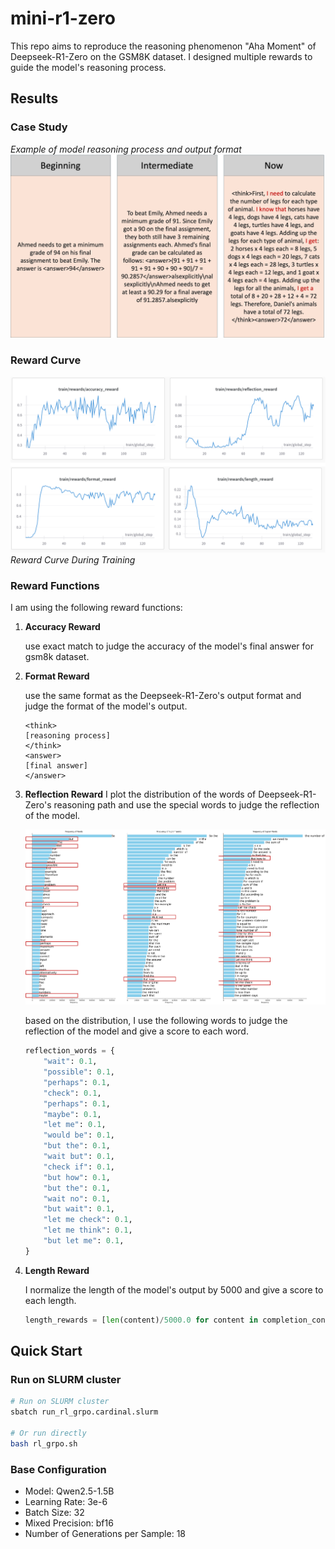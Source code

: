 # mini-r1-zero

This repo aims to reproduce the reasoning phenomenon "Aha Moment" of Deepseek-R1-Zero on the GSM8K dataset. I designed multiple rewards to guide the model's reasoning process.



## Results

### Case Study
*Example of model reasoning process and output format*
![Case Study](./img/case.png)

### Reward Curve
![Reward Curve During Training](./img/reward.png)
*Reward Curve During Training*




### Reward Functions

I am using the following reward functions:


1. **Accuracy Reward**

    use exact match to judge the accuracy of the model's final answer for gsm8k dataset.


2. **Format Reward**

    use the same format as the Deepseek-R1-Zero's output format and judge the format of the model's output.
    ```
    <think>
    [reasoning process]
    </think>
    <answer>
    [final answer]
    </answer>
    ```

3. **Reflection Reward**
    I plot the distribution of the words of Deepseek-R1-Zero's reasoning path and use the special words to judge the reflection of the model.

    ![Word Distribution](./img/word_distribution.png)

    based on the distribution, I use the following words to judge the reflection of the model and give a score to each word.
    ```python
    reflection_words = {
        "wait": 0.1,
        "possible": 0.1,
        "perhaps": 0.1,
        "check": 0.1,
        "perhaps": 0.1,
        "maybe": 0.1,
        "let me": 0.1,
        "would be": 0.1,
        "but the": 0.1,
        "wait but": 0.1,
        "check if": 0.1,
        "but how": 0.1,
        "but the": 0.1,
        "wait no": 0.1,
        "but wait": 0.1,
        "let me check": 0.1,
        "let me think": 0.1,
        "but let me": 0.1,
    }
    ```

   
4. **Length Reward**

    I normalize the length of the model's output by 5000 and give a score to each length.

    ```python
    length_rewards = [len(content)/5000.0 for content in completion_contents]
    ```





## Quick Start

### Run on SLURM cluster
```bash
# Run on SLURM cluster
sbatch run_rl_grpo.cardinal.slurm

# Or run directly
bash rl_grpo.sh
```

### Base Configuration
- Model: Qwen2.5-1.5B
- Learning Rate: 3e-6
- Batch Size: 32
- Mixed Precision: bf16
- Number of Generations per Sample: 18

